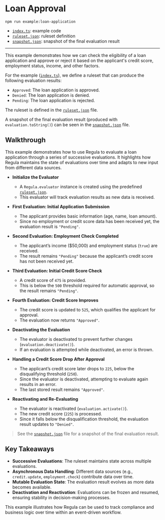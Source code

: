 # Loan Approval

```
npm run example:loan-application
```

- [`index.ts`](./index.ts): example code
- [`ruleset.json`](./ruleset.json): ruleset definition
- [`snapshot.json`](./snapshot.json): snapshot of the final evaluation result

---

This example demonstrates how we can check the eligibility of a loan application and approve or reject it based on the applicant's credit score, employment status, income, and other factors.

For the example ([`index.ts`](./index.ts)), we define a ruleset that can produce the following evaluation results:

- `Approved`: The loan application is approved.
- `Denied`: The loan application is denied.
- `Pending`: The loan application is rejected.

The ruleset is defined in the [`ruleset.json`](./ruleset.json) file.

A snapshot of the final evaluation result (produced with `evaluation.toString()`)
can be seen in the [`snapshot.json`](./snapshot.json) file.

## Walkthrough

This example demonstrates how to use Regula to evaluate a loan application through a series of successive evaluations. It highlights how Regula maintains the state of evaluations over time and adapts to new input from different data sources.

- **Initialize the Evaluator**

  - A `Regula.evaluator` instance is created using the predefined [`ruleset.json`](./ruleset.json).
  - This evaluator will track evaluation results as new data is received.

- **First Evaluation: Initial Application Submission**

  - The applicant provides basic information (age, name, loan amount).
  - Since no employment or credit score data has been received yet, the evaluation result is `"Pending"`.

- **Second Evaluation: Employment Check Completed**

  - The applicant’s income ($50,000) and employment status (`true`) are received.
  - The result remains `"Pending"` because the applicant’s credit score has not been received yet.

- **Third Evaluation: Initial Credit Score Check**

  - A credit score of `475` is provided.
  - This is below the `500` threshold required for automatic approval, so the result remains `"Pending"`.

- **Fourth Evaluation: Credit Score Improves**

  - The credit score is updated to `525`, which qualifies the applicant for approval.
  - The evaluation now returns `"Approved"`.

- **Deactivating the Evaluation**

  - The evaluator is deactivated to prevent further changes (`evaluation.deactivate()`).
  - If an evaluation is attempted while deactivated, an error is thrown.

- **Handling a Credit Score Drop After Approval**

  - The applicant’s credit score later drops to `225`, below the disqualifying threshold (`250`).
  - Since the evaluator is deactivated, attempting to evaluate again results in an error.
  - The last stored result remains `"Approved"`.

- **Reactivating and Re-Evaluating**
  - The evaluator is reactivated (`evaluation.activate()`).
  - The new credit score (`225`) is processed.
  - Since it falls below the disqualification threshold, the evaluation result updates to `"Denied"`.

> See the [`snapshot.json`](./snapshot.json) file for a snapshot of the final evaluation result.

## Key Takeaways

- **Successive Evaluations**: The ruleset maintains state across multiple evaluations.
- **Asynchronous Data Handling**: Different data sources (e.g., `credit.update`, `employment.check`) contribute data over time.
- **Mutable Evaluation State**: The evaluation result evolves as more data becomes available.
- **Deactivation and Reactivation**: Evaluations can be frozen and resumed, ensuring stability in decision-making processes.

This example illustrates how Regula can be used to track compliance and business logic over time within an event-driven workflow.
